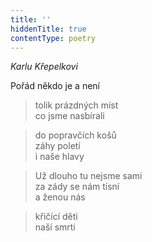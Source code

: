 ```yaml
---
title: ''
hiddenTitle: true
contentType: poetry
---
```


>   

>   

_Karlu Křepelkovi_

Pořád někdo je a není

> tolik prázdných míst  
> co jsme nasbírali

> do popravčích košů  
> záhy poletí  
> i naše hlavy

> Už dlouho tu nejsme sami  
> za zády se nám tísní  
> a ženou nás

> křičící děti  
> naší smrti
